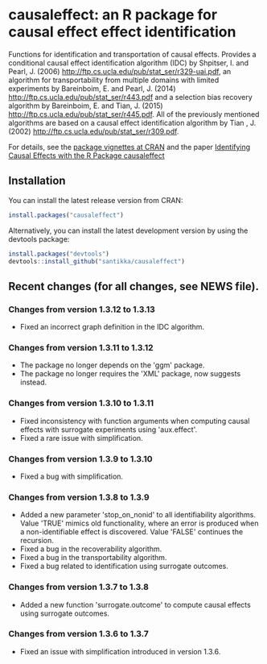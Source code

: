 # causaleffect: an R package for causal effect effect identification

Functions for identification and transportation of causal effects. 
Provides a conditional causal effect identification algorithm (IDC) by Shpitser, I. and Pearl, J. (2006) <http://ftp.cs.ucla.edu/pub/stat_ser/r329-uai.pdf>, 
an algorithm for transportability from multiple domains with limited experiments by Bareinboim, E. and Pearl, J. (2014) <http://ftp.cs.ucla.edu/pub/stat_ser/r443.pdf> 
and a selection bias recovery algorithm by Bareinboim, E. and Tian, J. (2015) <http://ftp.cs.ucla.edu/pub/stat_ser/r445.pdf>. 
All of the previously mentioned algorithms are based on a causal effect identification algorithm by Tian , J. (2002) <http://ftp.cs.ucla.edu/pub/stat_ser/r309.pdf>.

For details, see the [package vignettes at CRAN](https://cran.r-project.org/package=causaleffect) and the paper [Identifying Causal Effects with the R Package
causaleffect](https://www.jstatsoft.org/article/view/v076i12)

## Installation
You can install the latest release version from CRAN:
```R
install.packages("causaleffect")
```

Alternatively, you can install the latest development version by using the devtools package:
```R
install.packages("devtools")
devtools::install_github("santikka/causaleffect")
```

## Recent changes (for all changes, see NEWS file).

### Changes from version 1.3.12 to 1.3.13
 * Fixed an incorrect graph definition in the IDC algorithm.

### Changes from version 1.3.11 to 1.3.12
 * The package no longer depends on the 'ggm' package.
 * The package no longer requires the 'XML' package, now suggests instead.

### Changes from version 1.3.10 to 1.3.11
 * Fixed inconsistency with function arguments when computing causal effects with surrogate experiments using 'aux.effect'.
 * Fixed a rare issue with simplification.

### Changes from version 1.3.9 to 1.3.10
 * Fixed a bug with simplification.

### Changes from version 1.3.8 to 1.3.9
 * Added a new parameter 'stop_on_nonid' to all identifiability algorithms. Value 'TRUE' mimics old functionality, where an error is produced when a non-identifiable effect is discovered. Value 'FALSE' continues the recursion.
 * Fixed a bug in the recoverability algorithm.
 * Fixed a bug in the transportability algorithm.
 * Fixed a bug related to identification using surrogate outcomes.

### Changes from version 1.3.7 to 1.3.8
 * Added a new function 'surrogate.outcome' to compute causal effects using surrogate outcomes.

### Changes from version 1.3.6 to 1.3.7
 * Fixed an issue with simplification introduced in version 1.3.6.

